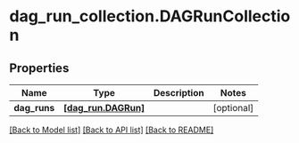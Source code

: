 # dag_run_collection.DAGRunCollection

## Properties
Name | Type | Description | Notes
------------ | ------------- | ------------- | -------------
**dag_runs** | [**[dag_run.DAGRun]**](DAGRun.md) |  | [optional] 

[[Back to Model list]](../README.md#documentation-for-models) [[Back to API list]](../README.md#documentation-for-api-endpoints) [[Back to README]](../README.md)


